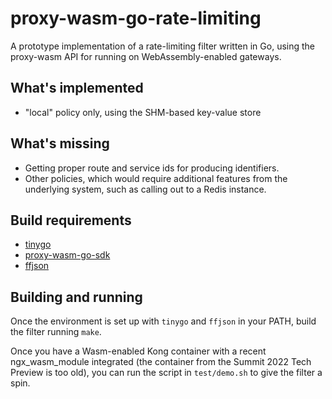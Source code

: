 # proxy-wasm-go-rate-limiting

A prototype implementation of a rate-limiting filter written in Go,
using the proxy-wasm API for running on WebAssembly-enabled gateways.

## What's implemented

* "local" policy only, using the SHM-based key-value store

## What's missing

* Getting proper route and service ids for producing identifiers.
* Other policies, which would require additional features from the
  underlying system, such as calling out to a Redis instance.

## Build requirements

* [tinygo](https://tiny.go)
* [proxy-wasm-go-sdk](github.com/tetratelabs/proxy-wasm-go-sdk)
* [ffjson](https://github.com/pquerna/ffjson)

## Building and running

Once the environment is set up with `tinygo` and `ffjson` in your PATH,
build the filter running `make`.

Once you have a Wasm-enabled Kong container with a recent ngx_wasm_module
integrated (the container from the Summit 2022 Tech Preview is too old),
you can run the script in `test/demo.sh` to give the filter a spin.

